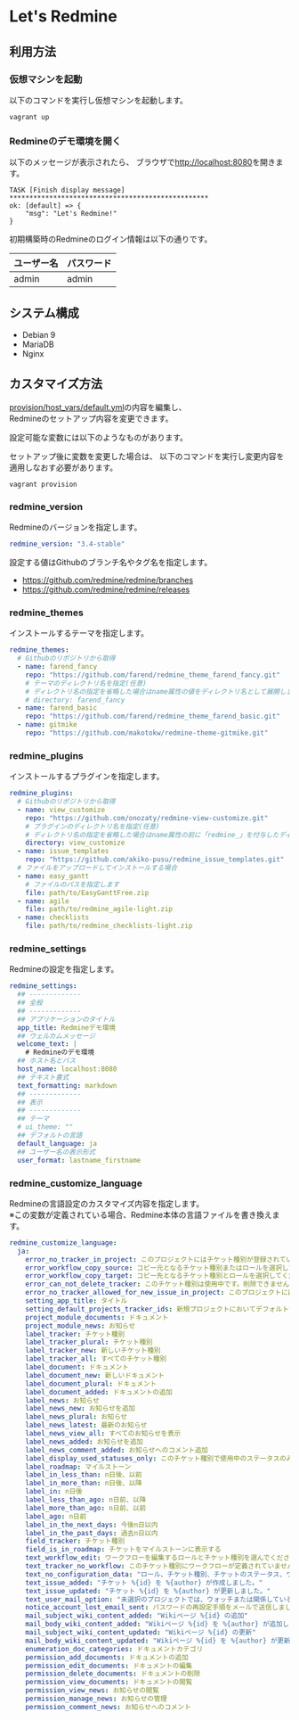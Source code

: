 Let's Redmine
==========================

利用方法
-----------------

### 仮想マシンを起動

以下のコマンドを実行し仮想マシンを起動します。

```
vagrant up
```

### Redmineのデモ環境を開く

以下のメッセージが表示されたら、
ブラウザで[http://localhost:8080](http://localhost:8080)を開きます。

```
TASK [Finish display message] **************************************************
ok: [default] => {
    "msg": "Let's Redmine!"
}
```

初期構築時のRedmineのログイン情報は以下の通りです。

| ユーザー名 | パスワード |
| ---------- | ---------- |
| admin      | admin      |

システム構成
-----------------

* Debian 9
* MariaDB
* Nginx

カスタマイズ方法
-----------------

[provision/host_vars/default.yml](provision/host_vars/default.yml)の内容を編集し、  
Redmineのセットアップ内容を変更できます。

設定可能な変数には以下のようなものがあります。


セットアップ後に変数を変更した場合は、
以下のコマンドを実行し変更内容を適用しなおす必要があります。

```
vagrant provision
```

### redmine_version

Redmineのバージョンを指定します。

```yml
redmine_version: "3.4-stable"
```

設定する値はGithubのブランチ名やタグ名を指定します。

* https://github.com/redmine/redmine/branches
* https://github.com/redmine/redmine/releases


### redmine_themes

インストールするテーマを指定します。

```yml
redmine_themes:
  # Githubのリポジトリから取得
  - name: farend_fancy
    repo: "https://github.com/farend/redmine_theme_farend_fancy.git"
    # テーマのディレクトリ名を指定(任意)
    # ディレクトリ名の指定を省略した場合はname属性の値をディレクトリ名として展開します
    # directory: farend_fancy
  - name: farend_basic
    repo: "https://github.com/farend/redmine_theme_farend_basic.git"
  - name: gitmike
    repo: "https://github.com/makotokw/redmine-theme-gitmike.git"
```

### redmine_plugins

インストールするプラグインを指定します。

```yml
redmine_plugins:
  # Githubのリポジトリから取得
  - name: view_customize
    repo: "https://github.com/onozaty/redmine-view-customize.git"
    # プラグインのディレクトリ名を指定(任意)
    # ディレクトリ名の指定を省略した場合はname属性の前に「redmine_」を付与したディレクトリに展開します
    directory: view_customize
  - name: issue_templates
    repo: "https://github.com/akiko-pusu/redmine_issue_templates.git"
  # ファイルをアップロードしてインストールする場合
  - name: easy_gantt
    # ファイルのパスを指定します
    file: path/to/EasyGanttFree.zip
  - name: agile
    file: path/to/redmine_agile-light.zip
  - name: checklists
    file: path/to/redmine_checklists-light.zip
```

### redmine_settings

Redmineの設定を指定します。

```yml
redmine_settings:
  ## -------------
  ## 全般
  ## -------------
  ## アプリケーションのタイトル
  app_title: Redmineデモ環境
  ## ウェルカムメッセージ
  welcome_text: |
    # Redmineのデモ環境
  ## ホスト名とパス
  host_name: localhost:8080
  ## テキスト書式
  text_formatting: markdown
  ## -------------
  ## 表示
  ## -------------
  ## テーマ
  # ui_theme: ""
  ## デフォルトの言語
  default_language: ja
  ## ユーザー名の表示形式
  user_format: lastname_firstname
```

### redmine_customize_language

Redmineの言語設定のカスタマイズ内容を指定します。  
※この変数が定義されている場合、Redmine本体の言語ファイルを書き換えます。

```yml
redmine_customize_language:
  ja:
    error_no_tracker_in_project: このプロジェクトにはチケット種別が登録されていません。プロジェクト設定を確認してください。
    error_workflow_copy_source: コピー元となるチケット種別またはロールを選択してください
    error_workflow_copy_target: コピー先となるチケット種別とロールを選択してください
    error_can_not_delete_tracker: このチケット種別は使用中です。削除できません。
    error_no_tracker_allowed_for_new_issue_in_project: このプロジェクトにはチケットの追加が許可されているチケット種別がありません
    setting_app_title: タイトル
    setting_default_projects_tracker_ids: 新規プロジェクトにおいてデフォルトで有効になるチケット種別
    project_module_documents: ドキュメント
    project_module_news: お知らせ
    label_tracker: チケット種別
    label_tracker_plural: チケット種別
    label_tracker_new: 新しいチケット種別
    label_tracker_all: すべてのチケット種別
    label_document: ドキュメント
    label_document_new: 新しいドキュメント
    label_document_plural: ドキュメント
    label_document_added: ドキュメントの追加
    label_news: お知らせ
    label_news_new: お知らせを追加
    label_news_plural: お知らせ
    label_news_latest: 最新のお知らせ
    label_news_view_all: すべてのお知らせを表示
    label_news_added: お知らせを追加
    label_news_comment_added: お知らせへのコメント追加
    label_display_used_statuses_only: このチケット種別で使用中のステータスのみ表示
    label_roadmap: マイルストーン
    label_in_less_than: n日後、以前
    label_in_more_than: n日後、以降
    label_in: n日後
    label_less_than_ago: n日前、以降
    label_more_than_ago: n日前、以前
    label_ago: n日前
    label_in_the_next_days: 今後n日以内
    label_in_the_past_days: 過去n日以内
    field_tracker: チケット種別
    field_is_in_roadmap: チケットをマイルストーンに表示する
    text_workflow_edit: ワークフローを編集するロールとチケット種別を選んでください
    text_tracker_no_workflow: このチケット種別にワークフローが定義されていません
    text_no_configuration_data: "ロール、チケット種別、チケットのステータス、ワークフローがまだ設定されていません。\nデフォルト設定のロードを強くお勧めします。ロードした後、それを修正することができます。"
    text_issue_added: "チケット %{id} を %{author} が作成しました。"
    text_issue_updated: "チケット %{id} を %{author} が更新しました。"
    text_user_mail_option: "未選択のプロジェクトでは、ウォッチまたは関係している事柄(例: 自分が報告者もしくは担当者であるチケット)のみメールが送信されます。"
    notice_account_lost_email_sent: パスワードの再設定手順をメールで送信しました。
    mail_subject_wiki_content_added: "Wikiページ %{id} の追加"
    mail_body_wiki_content_added: "Wikiページ %{id} を %{author} が追加しました。"
    mail_subject_wiki_content_updated: "Wikiページ %{id} の更新"
    mail_body_wiki_content_updated: "Wikiページ %{id} を %{author} が更新しました。"
    enumeration_doc_categories: ドキュメントカテゴリ
    permission_add_documents: ドキュメントの追加
    permission_edit_documents: ドキュメントの編集
    permission_delete_documents: ドキュメントの削除
    permission_view_documents: ドキュメントの閲覧
    permission_view_news: お知らせの閲覧
    permission_manage_news: お知らせの管理
    permission_comment_news: お知らせへのコメント
```
